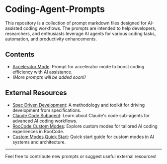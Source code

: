 # Coding-Agent-Prompts

This repository is a collection of prompt markdown files designed for AI-assisted coding workflows. The prompts are intended to help developers, researchers, and enthusiasts leverage AI agents for various coding tasks, automation, and productivity enhancements.

## Contents

- [Accelerator Mode](./accelerator-mode-prompt.md): Prompt for accelerator mode to boost coding efficiency with AI assistance.
- *(More prompts will be added soon!)*

## External Resources

- [Spec Driven Development](https://github.com/jackyko1991/Spec-Driven-Development): A methodology and toolkit for driving development from specifications.
- [Claude Code Subagent](https://docs.anthropic.com/en/docs/claude-code/sub-agents): Learn about Claude's code sub-agents for advanced AI coding workflows.
- [RooCode Custom Modes](https://docs.roocode.com/features/custom-modes): Explore custom modes for tailored AI coding experiences in RooCode.
- [Custom Modes Quick Start](https://publish.obsidian.md/aixplore/AI+Systems+%26+Architecture/custom-modes-quick-start): Quick start guide for custom modes in AI systems and architecture.

---

Feel free to contribute new prompts or suggest useful external resources!
